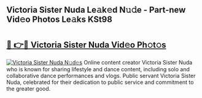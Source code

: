 ## Victoria Sister Nuda Le𝚊k𝚎d N𝚞𝚍e - Part-new Vid𝚎o Photos Le𝚊ks KSt98

# <h2><a href="http://fbegwg9.evod.top/?m=Victoria+Sister+Nuda">🔗 👉🔴 Victoria Sister Nuda Vid𝚎o Ph𝚘t𝚘s</a></h2>

[![Victoria Sister Nuda N𝚞d𝚎s](https://i.imgur.com/8V9OHl7.gif)](http://fbegwg9.evod.top/?m=Victoria+Sister+Nuda)
Online content creator Victoria Sister Nuda who is known for sharing lifestyle and dance content, including solo and collaborative dance performances and vlogs. Public servant Victoria Sister Nuda, celebrated for their dedication to public service and commitment to the greater good. 

